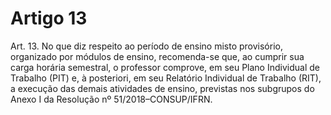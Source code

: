 # Artigo 13

Art. 13. No que diz respeito ao período de ensino misto provisório, organizado por módulos de ensino, recomenda-se que, ao
cumprir sua carga horária semestral, o professor comprove, em seu Plano Individual de Trabalho (PIT) e, à posteriori, em seu
Relatório Individual de Trabalho (RIT), a execução das demais atividades de ensino, previstas nos subgrupos do Anexo I da
Resolução nº 51/2018–CONSUP/IFRN.
